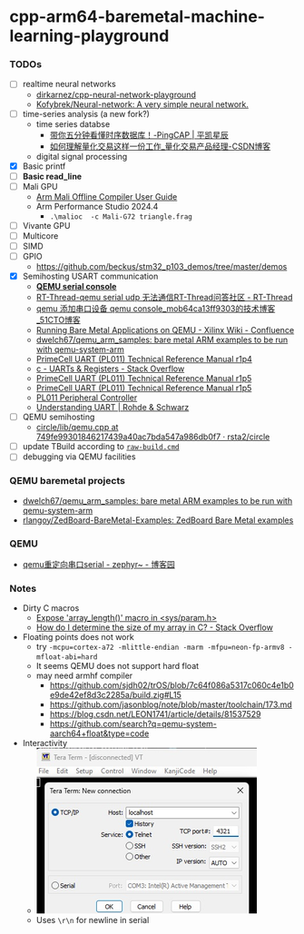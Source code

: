 cpp-arm64-baremetal-machine-learning-playground
===============================================
### TODOs
- [ ] realtime neural networks
  - [dirkarnez/cpp-neural-network-playground](https://github.com/dirkarnez/cpp-neural-network-playground)
  - [Kofybrek/Neural-network: A very simple neural network.](https://github.com/Kofybrek/Neural-network)
- [ ] time-series analysis (a new fork?)
  - time series databse
    - [带你五分钟看懂时序数据库！-PingCAP | 平凯星辰](https://cn.pingcap.com/article/post/2900.html)
    - [如何理解量化交易这样一份工作_量化交易产品经理-CSDN博客](https://blog.csdn.net/The_Time_Runner/article/details/104688850)
  - digital signal processing
- [x] Basic printf
- [ ] **Basic read_line**
- [ ] Mali GPU
  - [Arm Mali Offline Compiler User Guide](https://developer.arm.com/documentation/101863/0805/Using-Mali-Offline-Compiler/Compiling-OpenGL-ES-shaders?lang=en)
  - Arm Performance Studio 2024.4
    - `.\malioc  -c Mali-G72 triangle.frag`
- [ ] Vivante GPU
- [ ] Multicore
- [ ] SIMD
- [ ] GPIO
  - https://github.com/beckus/stm32_p103_demos/tree/master/demos
- [x] Semihosting USART communication
  - [**QEMU serial console**](https://www.uni-koeln.de/~pbogusze/posts/QEMU_serial_console.html)
  - [RT-Thread-qemu serial udp 无法通信RT-Thread问答社区 - RT-Thread](https://club.rt-thread.org/ask/question/ba9e73756a98ca4a.html)
  - [qemu 添加串口设备 qemu console_mob64ca13ff9303的技术博客_51CTO博客](https://blog.51cto.com/u_16213613/10599763)
  - [Running Bare Metal Applications on QEMU - Xilinx Wiki - Confluence](https://xilinx-wiki.atlassian.net/wiki/spaces/A/pages/821854273/Running+Bare+Metal+Applications+on+QEMU)
  - [dwelch67/qemu_arm_samples: bare metal ARM examples to be run with qemu-system-arm](https://github.com/dwelch67/qemu_arm_samples)
  - [PrimeCell UART (PL011) Technical Reference Manual r1p4](https://developer.arm.com/documentation/ddi0183/f/programmer-s-model/register-descriptions/flag-register--uartfr)
  - [c - UARTs & Registers - Stack Overflow](https://stackoverflow.com/questions/53714570/uarts-registers)
  - [PrimeCell UART (PL011) Technical Reference Manual r1p5](https://developer.arm.com/documentation/ddi0183/g/)
  - [PrimeCell UART (PL011) Technical Reference Manual r1p5](https://developer.arm.com/documentation/ddi0183/latest/)
  - [PL011 Peripheral Controller](https://developer.arm.com/Processors/PL011)
  - [Understanding UART | Rohde & Schwarz](https://www.rohde-schwarz.com/hk/products/test-and-measurement/essentials-test-equipment/digital-oscilloscopes/understanding-uart_254524.html)
- [ ] QEMU semihosting
  - [circle/lib/qemu.cpp at 749fe99301846217439a40ac7bda547a986db0f7 · rsta2/circle](https://github.com/rsta2/circle/blob/749fe99301846217439a40ac7bda547a986db0f7/lib/qemu.cpp#L34)
- [ ] update TBuild according to [`raw-build.cmd`](./raw-build.cmd)
- [ ] debugging via QEMU facilities

### QEMU baremetal projects
- [dwelch67/qemu_arm_samples: bare metal ARM examples to be run with qemu-system-arm](https://github.com/dwelch67/qemu_arm_samples)
- [rlangoy/ZedBoard-BareMetal-Examples: ZedBoard Bare Metal examples](https://github.com/rlangoy/ZedBoard-BareMetal-Examples)

### QEMU
- [qemu重定向串口serial - zephyr~ - 博客园](https://www.cnblogs.com/lvzh/p/17999381)

### Notes
- Dirty C macros
  - [Expose 'array_length()' macro in <sys/param.h>](https://gcc.gnu.org/pipermail/libstdc++/2020-September/051046.html)
  - [How do I determine the size of my array in C? - Stack Overflow](https://stackoverflow.com/questions/37538/how-do-i-determine-the-size-of-my-array-in-c)
- Floating points does not work
  - try `-mcpu=cortex-a72 -mlittle-endian -marm -mfpu=neon-fp-armv8 -mfloat-abi=hard`
  - It seems QEMU does not support hard float
  - may need armhf compiler
    - https://github.com/sjdh02/trOS/blob/7c64f086a5317c060c4e1b0e9de42ef8d3c2285a/build.zig#L15
    - https://github.com/jasonblog/note/blob/master/toolchain/173.md
    - https://blog.csdn.net/LEON1741/article/details/81537529
    - https://github.com/search?q=qemu-system-aarch64+float&type=code
- Interactivity
  - ![](./docs/teraterm.jpg)
  - Uses `\r\n` for newline in serial
